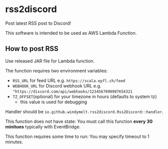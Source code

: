 # rss2discord
Post latest RSS post to Discord!

This software is intended to be used as AWS Lambda Function.

## How to post RSS

Use released JAR file for Lambda function.

The function requires two environment variables:

- `RSS_URL` for feed URL e.g. `https://scala.epfl.ch/feed`
- `WEBHOOK_URL` for Discord webhook URL e.g. `"https://discord.com/api/webhooks/1234567890987654321`
- `TZ_OFFSET`(optional) for your timezone in hours (defaults to system tz)
  - this value is used for debugging

Handler should be `io.github.windymelt.rss2discord.Rss2Discord::handler`.

This function does not have state: You must call this function **every 30 minitues** typically with EventBridge.

This function requires some time to run: You may specify timeout to 1 minutes.
